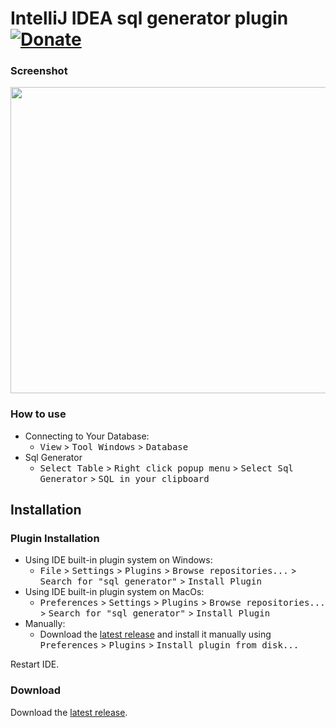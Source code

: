 IntelliJ IDEA sql generator plugin [![Donate](https://www.paypal.com/en_US/i/btn/btn_donateCC_LG.gif)](https://www.paypal.me/yseasony)
=======================

### Screenshot
<img src="https://raw.githubusercontent.com/yseasony/idea-sql-generator-tool/master/doc/1.png" width="735" height="490" />

### How to use
- Connecting to Your Database:
  - <kbd>View</kbd> > <kbd>Tool Windows</kbd> > <kbd>Database</kbd>
- Sql Generator
  - <kbd>Select Table</kbd> > <kbd>Right click popup menu</kbd> > <kbd>Select Sql Generator</kbd> > <kbd>SQL in your clipboard</kbd>

Installation
------------
### Plugin Installation
- Using IDE built-in plugin system on Windows:
  - <kbd>File</kbd> > <kbd>Settings</kbd> > <kbd>Plugins</kbd> > <kbd>Browse repositories...</kbd> > <kbd>Search for "sql generator"</kbd> > <kbd>Install Plugin</kbd>
- Using IDE built-in plugin system on MacOs:
  - <kbd>Preferences</kbd> > <kbd>Settings</kbd> > <kbd>Plugins</kbd> > <kbd>Browse repositories...</kbd> > <kbd>Search for "sql generator"</kbd> > <kbd>Install Plugin</kbd>
- Manually:
  - Download the [latest release](https://github.com/yseasony/idea-sql-generator-tool/releases) and install it manually using <kbd>Preferences</kbd> > <kbd>Plugins</kbd> > <kbd>Install plugin from disk...</kbd>
  
Restart IDE.
  
### Download

Download the [latest release](https://github.com/yseasony/idea-sql-generator-tool/releases).
